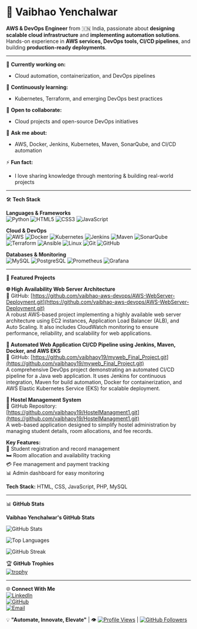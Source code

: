 # 🚀 Vaibhao Yenchalwar

**AWS & DevOps Engineer** from 🇮🇳 India, passionate about **designing scalable cloud infrastructure** and **implementing automation solutions**.  
Hands-on experience in **AWS services, DevOps tools, CI/CD pipelines**, and building **production-ready deployments**.

---

🔭 **Currently working on:**  
- Cloud automation, containerization, and DevOps pipelines

🌱 **Continuously learning:**  
- Kubernetes, Terraform, and emerging DevOps best practices

👯 **Open to collaborate:**  
- Cloud projects and open-source DevOps initiatives

💬 **Ask me about:**  
- AWS, Docker, Jenkins, Kubernetes, Maven, SonarQube, and CI/CD automation

⚡ **Fun fact:**  
- I love sharing knowledge through mentoring & building real-world projects

---

🛠️ **Tech Stack**

**Languages & Frameworks**  
![Python](https://img.shields.io/badge/Python-3776AB?style=for-the-badge&logo=python&logoColor=white) ![HTML5](https://img.shields.io/badge/HTML5-E34F26?style=for-the-badge&logo=html5&logoColor=white) ![CSS3](https://img.shields.io/badge/CSS3-1572B6?style=for-the-badge&logo=css3&logoColor=white) ![JavaScript](https://img.shields.io/badge/JavaScript-F7DF1E?style=for-the-badge&logo=javascript&logoColor=black)

**Cloud & DevOps**  
![AWS](https://img.shields.io/badge/AWS-232F3E?style=for-the-badge&logo=amazon-aws&logoColor=white) ![Docker](https://img.shields.io/badge/Docker-2496ED?style=for-the-badge&logo=docker&logoColor=white) ![Kubernetes](https://img.shields.io/badge/Kubernetes-326CE5?style=for-the-badge&logo=kubernetes&logoColor=white) ![Jenkins](https://img.shields.io/badge/Jenkins-D24939?style=for-the-badge&logo=jenkins&logoColor=white) ![Maven](https://img.shields.io/badge/Maven-C71A36?style=for-the-badge&logo=apache-maven&logoColor=white) ![SonarQube](https://img.shields.io/badge/SonarQube-4E9BCD?style=for-the-badge&logo=sonarqube&logoColor=white) ![Terraform](https://img.shields.io/badge/Terraform-7B42BC?style=for-the-badge&logo=terraform&logoColor=white) ![Ansible](https://img.shields.io/badge/Ansible-EE0000?style=for-the-badge&logo=ansible&logoColor=white) ![Linux](https://img.shields.io/badge/Linux-FCC624?style=for-the-badge&logo=linux&logoColor=black) ![Git](https://img.shields.io/badge/Git-F05032?style=for-the-badge&logo=git&logoColor=white) ![GitHub](https://img.shields.io/badge/GitHub-181717?style=for-the-badge&logo=github&logoColor=white)

**Databases & Monitoring**  
![MySQL](https://img.shields.io/badge/MySQL-4479A1?style=for-the-badge&logo=mysql&logoColor=white) ![PostgreSQL](https://img.shields.io/badge/PostgreSQL-336791?style=for-the-badge&logo=postgresql&logoColor=white) ![Prometheus](https://img.shields.io/badge/Prometheus-E6522C?style=for-the-badge&logo=prometheus&logoColor=white) ![Grafana](https://img.shields.io/badge/Grafana-F46800?style=for-the-badge&logo=grafana&logoColor=white)

---

🚀 **Featured Projects**  

**🌐 High Availability Web Server Architecture**  
🚀 GitHub: [https://github.com/vaibhao-aws-devops/AWS-WebServer-Deployment.git](https://github.com/vaibhao-aws-devops/AWS-WebServer-Deployment.git)  
A robust AWS-based project implementing a highly available web server architecture using EC2 instances, Application Load Balancer (ALB), and Auto Scaling. It also includes CloudWatch monitoring to ensure performance, reliability, and scalability for web applications.

**🤖 Automated Web Application CI/CD Pipeline using Jenkins, Maven, Docker, and AWS EKS**  
🚀 GitHub: [https://github.com/vaibhaoy19/myweb_Final_Project.git](https://github.com/vaibhaoy19/myweb_Final_Project.git)  
A comprehensive DevOps project demonstrating an automated CI/CD pipeline for a Java web application. It uses Jenkins for continuous integration, Maven for build automation, Docker for containerization, and AWS Elastic Kubernetes Service (EKS) for scalable deployment.

**🏨 Hostel Management System**  
🔗 GitHub Repository: [https://github.com/vaibhaoy19/HostelManagment1.git](https://github.com/vaibhaoy19/HostelManagment1.git)  
A web-based application designed to simplify hostel administration by managing student details, room allocations, and fee records.  

**Key Features:**  
📌 Student registration and record management  
🛏️ Room allocation and availability tracking  
💳 Fee management and payment tracking  
📊 Admin dashboard for easy monitoring  

**Tech Stack:** HTML, CSS, JavaScript, PHP, MySQL

---

📊 **GitHub Stats**  

**Vaibhao Yenchalwar's GitHub Stats**  

<!-- Circular stats for contributions -->
![GitHub Stats](https://github-readme-stats.vercel.app/api?username=vaibhaoy19&show_icons=true&theme=radical&hide_border=true)

<!-- Top Languages Circular Chart -->
![Top Languages](https://github-readme-stats.vercel.app/api/top-langs/?username=vaibhaoy19&layout=compact&theme=radical&hide_border=true&langs_count=6)

<!-- GitHub Streak Circular -->
![GitHub Streak](https://github-readme-streak-stats.herokuapp.com/?user=vaibhaoy19&theme=radical&hide_border=true)

🏆 **GitHub Trophies**  
[![trophy](https://github-profile-trophy.vercel.app/?username=vaibhaoy19&theme=radical&no-frame=true&margin-w=10)](https://github.com/ryo-ma/github-profile-trophy)

---

🌐 **Connect With Me**  
[![LinkedIn](https://img.shields.io/badge/LinkedIn-0A66C2?style=for-the-badge&logo=linkedin&logoColor=white)](https://www.linkedin.com/in/vaibhao-y-b2757277)  
[![GitHub](https://img.shields.io/badge/GitHub-181717?style=for-the-badge&logo=github&logoColor=white)](https://github.com/vaibhaoy19)  
[![Email](https://img.shields.io/badge/Email-D14836?style=for-the-badge&logo=gmail&logoColor=white)](mailto:vaibhaoy1908@gmail.com)

💡 **"Automate, Innovate, Elevate"** | 👁️ [![Profile Views](https://komarev.com/ghpvc/?username=vaibhaoy19&style=flat-square&color=blue)](https://github.com/vaibhaoy19) | [![GitHub Followers](https://img.shields.io/github/followers/vaibhaoy19?style=flat-square&logo=github&logoColor=white)](https://github.com/vaibhaoy19)
